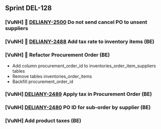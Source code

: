## Sprint DEL-128

### [VuNH] 🚀 [DELIANY-2500](https://deliany.youtrack.cloud/issue/DELIANY-2500) Do not send cancel PO to unsent suppliers

### [VuNH] 🚀 [DELIANY-2488](https://deliany.youtrack.cloud/issue/DELIANY-2488) Add tax rate to inventory items (BE)

### [VuNH] 🚀 Refactor Procurement Order (BE)
  - Add column procurement_order_id to inventories_order_item_suppliers tables
  - Remove tables inventories_order_items
  - Backfill procurement_order_id

### [VuNH] [DELIANY-2489](https://deliany.youtrack.cloud/issue/DELIANY-2489) Apply tax in Procurement Order (BE)

### [VuNH] [DELIANY-2480](https://deliany.youtrack.cloud/issue/DELIANY-2480) PO ID for sub-order by supplier (BE)

### [VuNH] Add product taxes (BE)


